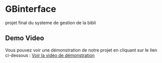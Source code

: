 # GBinterface
projet final du systeme de gestion de la bibli
## Demo Video
Vous pouvez voir une démonstration de notre projet en cliquant sur le lien ci-dessous :
[Voir la vidéo de démonstration]([https://drive.google.com/file/d/your_video_id/view?usp=sharing])
